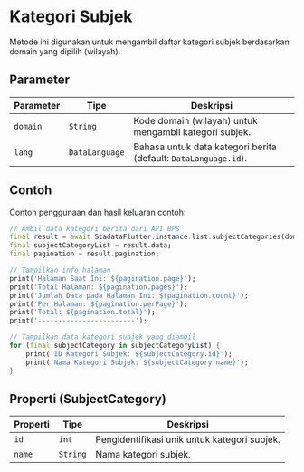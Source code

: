 # Kategori Subjek

Metode ini digunakan untuk mengambil daftar kategori subjek berdasarkan domain yang dipilih (wilayah).

## Parameter

| Parameter | Tipe           | Deskripsi                                                       |
| --------- | -------------- | --------------------------------------------------------------- |
| `domain`  | `String`       | Kode domain (wilayah) untuk mengambil kategori subjek.          |
| `lang`    | `DataLanguage` | Bahasa untuk data kategori berita (default: `DataLanguage.id`). |

## Contoh

Contoh penggunaan dan hasil keluaran contoh:

```dart
// Ambil data kategori berita dari API BPS
final result = await StadataFlutter.instance.list.subjectCategories(domain: '7200');
final subjectCategoryList = result.data;
final pagination = result.pagination;

// Tampilkan info halaman
print('Halaman Saat Ini: ${pagination.page}');
print('Total Halaman: ${pagination.pages}');
print('Jumlah Data pada Halaman Ini: ${pagination.count}');
print('Per Halaman: ${pagination.perPage}');
print('Total: ${pagination.total}');
print('------------------------');

// Tampilkan data kategori subjek yang diambil
for (final subjectCategory in subjectCategoryList) {
    print('ID Kategori Subjek: ${subjectCategory.id}');
    print('Nama Kategori Subjek: ${subjectCategory.name}');
}
```

## Properti (SubjectCategory)

| Properti | Tipe     | Deskripsi                                    |
| -------- | -------- | -------------------------------------------- |
| `id`     | `int`    | Pengidentifikasi unik untuk kategori subjek. |
| `name`   | `String` | Nama kategori subjek.                        |

